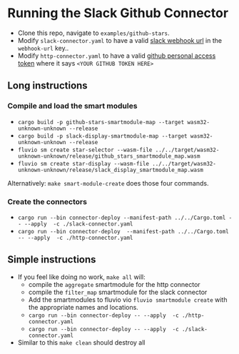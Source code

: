 # Running the Slack Github Connector

* Clone this repo, navigate to `examples/github-stars`.
* Modify `slack-connector.yaml` to have a valid [slack webhook
url](https://api.slack.com/messaging/webhooks) in the `webhook-url` key..
* Modify `http-connector.yaml` to have a valid [github personal access
token](https://docs.github.com/en/authentication/keeping-your-account-and-data-secure/creating-a-personal-access-token)
where it says `<YOUR GITHUB TOKEN HERE>`


## Long instructions

### Compile and load the smart modules
* `cargo build -p github-stars-smartmodule-map --target wasm32-unknown-unknown --release`
* `cargo build -p slack-display-smartmodule-map --target wasm32-unknown-unknown --release`
* `fluvio sm create star-selector --wasm-file ../../target/wasm32-unknown-unknown/release/github_stars_smartmodule_map.wasm`
* `fluvio sm create star-display --wasm-file ../../target/wasm32-unknown-unknown/release/slack_display_smartmodule_map.wasm`

Alternatively:
`make smart-module-create` does those four commands.

### Create the connectors
* `cargo run --bin connector-deploy --manifest-path ../../Cargo.toml -- --apply  -c ./slack-connector.yaml`
* `cargo run --bin connector-deploy  --manifest-path ../../Cargo.toml -- --apply  -c ./http-connector.yaml`

## Simple instructions
* If you feel like doing no work, `make all` will:
    - compile the `aggregate` smartmodule for the http connector
    - compile the `filter_map` smartmodule for the slack connector
    - Add the smartmodules to fluvio vio `fluvio smartmodule create` with the appropriate names and locations.
    - `cargo run --bin connector-deploy -- --apply  -c ./http-connector.yaml`
    - `cargo run --bin connector-deploy -- --apply  -c ./slack-connector.yaml`
* Similar to this `make clean` should destroy all
